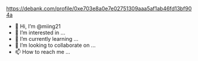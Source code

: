 https://debank.com/profile/0xe703e8a0e7e02751309aaa5af1ab46fd13bf904a
- 👋 Hi, I’m @miing21
- 👀 I’m interested in ...
- 🌱 I’m currently learning ...
- 💞️ I’m looking to collaborate on ...
- 📫 How to reach me ...

<!---
miing21/miing21 is a ✨ special ✨ repository because its `README.md` (this file) appears on your GitHub profile.
You can click the Preview link to take a look at your changes.
--->
